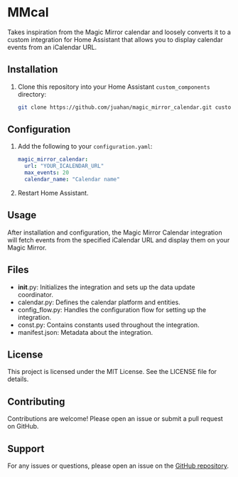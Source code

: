 # MMcal

Takes inspiration from the Magic Mirror calendar and loosely converts it to a custom integration for Home Assistant that allows you to display calendar events from an iCalendar URL.

## Installation

1. Clone this repository into your Home Assistant `custom_components` directory:

    ```sh
    git clone https://github.com/juahan/magic_mirror_calendar.git custom_components/mmcal
    ```

## Configuration

1. Add the following to your `configuration.yaml`:

    ```yaml
    magic_mirror_calendar:
      url: "YOUR_ICALENDAR_URL"
      max_events: 20
      calendar_name: "Calendar name"
    ```

2. Restart Home Assistant.

## Usage

After installation and configuration, the Magic Mirror Calendar integration will fetch events from the specified iCalendar URL and display them on your Magic Mirror.

## Files

- __init__.py: Initializes the integration and sets up the data update coordinator.
- calendar.py: Defines the calendar platform and entities.
- config_flow.py: Handles the configuration flow for setting up the integration.
- const.py: Contains constants used throughout the integration.
- manifest.json: Metadata about the integration.

## License

This project is licensed under the MIT License. See the LICENSE file for details.

## Contributing

Contributions are welcome! Please open an issue or submit a pull request on GitHub.

## Support

For any issues or questions, please open an issue on the [GitHub repository](https://github.com/juahan/magic_mirror_calendar).
